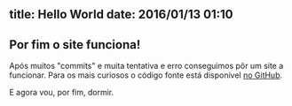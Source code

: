 title: Hello World
date: 2016/01/13 01:10
---
## Por fim o site funciona!
Após muitos "commits" e muita tentativa e erro conseguimos pôr um site a funcionar.
Para os mais curiosos o código fonte está disponível [no GitHub](https://github.com/cansat-icarus/cansat-icarus.github.io-source).

E agora vou, por fim, dormir.
